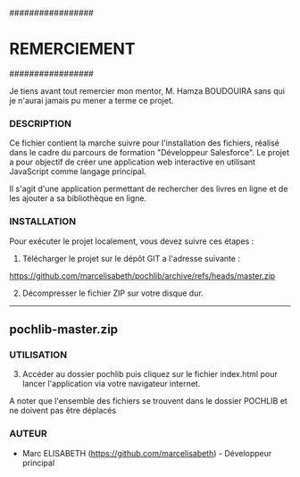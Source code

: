 #################
# REMERCIEMENT ## 
#################

Je tiens avant tout  remercier mon mentor, M. Hamza BOUDOUIRA sans qui je n'aurai jamais pu mener a terme ce projet.


### DESCRIPTION ###

Ce fichier contient la marche  suivre pour l'installation des fichiers, réalisé dans le cadre du parcours de formation "Développeur Salesforce".
Le projet a pour objectif de créer une application web interactive en utilisant JavaScript comme langage principal. 

Il s'agit d'une application permettant de rechercher des livres en ligne et de les ajouter a sa bibliothèque en ligne.

### INSTALLATION ###

Pour exécuter le projet localement, vous devez suivre ces étapes :

1. Télécharger le projet sur le dépôt GIT a l'adresse suivante : 

https://github.com/marcelisabeth/pochlib/archive/refs/heads/master.zip


2. Décompresser le fichier ZIP sur votre disque dur.

----------------------------
   pochlib-master.zip
----------------------------   


### UTILISATION ###


3. Accéder au dossier pochlib puis cliquez sur le fichier index.html pour lancer l'application via votre navigateur internet.

A noter que l'ensemble des fichiers se trouvent dans le dossier POCHLIB et ne doivent pas être déplacés


### AUTEUR ###

- Marc ELISABETH (https://github.com/marcelisabeth) - Développeur principal


